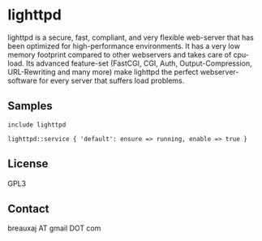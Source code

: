 lighttpd
========

lighttpd is a secure, fast, compliant, and very flexible web-server that has
been optimized for high-performance environments. It has a very low memory
footprint compared to other webservers and takes care of cpu-load. Its advanced
feature-set (FastCGI, CGI, Auth, Output-Compression, URL-Rewriting and many
more) make lighttpd the perfect webserver-software for every server that suffers
load problems.

Samples
-------
```
include lighttpd
```
```
lighttpd::service { 'default': ensure => running, enable => true }
```

License
-------
GPL3

Contact
-------
breauxaj AT gmail DOT com
